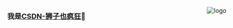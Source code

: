 

<p>
  <img src="https://github-readme-stats.vercel.app/api?username=Jackie2373489842&show_icons=true&theme=radical" alt="logo" align="right"
    style="margin-bottom: 20px;"/>
</p>

### 我是<a href="https://lions.blog.csdn.net">CSDN-狮子也疯狂</a>🦁
